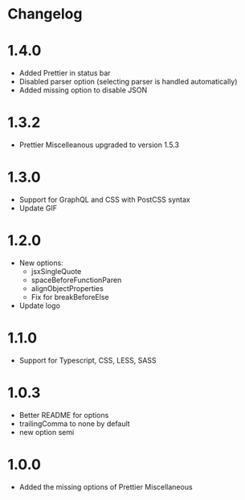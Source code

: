 <h1 style="border:none">Changelog</h1>

# 1.4.0
- Added Prettier in status bar
- Disabled parser option (selecting parser is handled automatically)
- Added missing option to disable JSON

# 1.3.2
- Prettier Miscelleanous upgraded to version 1.5.3

# 1.3.0
- Support for GraphQL and CSS with PostCSS syntax
- Update GIF

# 1.2.0
- New options:
    * jsxSingleQuote
    * spaceBeforeFunctionParen
    * alignObjectProperties
    * Fix for breakBeforeElse
- Update logo

# 1.1.0
- Support for Typescript, CSS, LESS, SASS

# 1.0.3
- Better README for options
- trailingComma to none by default
- new option semi

# 1.0.0
- Added the missing options of Prettier Miscellaneous